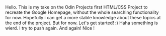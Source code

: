 Hello.
This is my take on the Odin Projects first HTML/CSS Project to recreate the Google Homepage, without the whole searching functionality for now.
Hopefully i can get a more stable knowledge about these topics at the end of the project.
But for now. Let's get started! :)
Haha something is wierd. I try to push again. And again!
Nice !